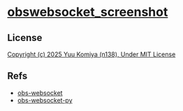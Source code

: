 # [obswebsocket_screenshot](https://github.com/n138-kz/obswebsocket_screenshot)

## License

[Copyright (c) 2025 Yuu Komiya (n138), Under MIT License](LICENSE)

## Refs

- [obs-websocket](https://github.com/obsproject/obs-websocket)
- [obs-websocket-py](https://github.com/Elektordi/obs-websocket-py?tab=readme-ov-file)
